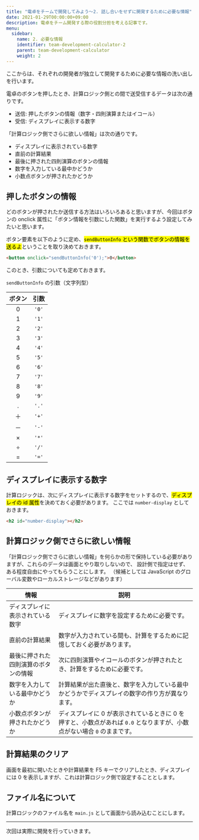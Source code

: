 ```yaml
---
title: "電卓をチームで開発してみよう～2. 話し合いをせずに開発するために必要な情報"
date: 2021-01-29T00:00:00+09:00
description: 電卓をチーム開発する際の役割分担を考える記事です。
menu:
  sidebar:
    name: 2. 必要な情報
    identifier: team-development-calculator-2
    parent: team-development-calculator
    weight: 2
---
```


ここからは、それぞれの開発者が独立して開発するために必要な情報の洗い出しを行います。

電卓のボタンを押したとき、計算ロジック側との間で送受信するデータは次の通りです。

- 送信: 押したボタンの情報（数字・四則演算またはイコール）
- 受信: ディスプレイに表示する数字

「計算ロジック側でさらに欲しい情報」は次の通りです。

- ディスプレイに表示されている数字
- 直前の計算結果
- 最後に押された四則演算のボタンの情報
- 数字を入力している最中かどうか
- 小数点ボタンが押されたかどうか

## 押したボタンの情報

どのボタンが押されたか送信する方法はいろいろあると思いますが、今回はボタンの onclick 属性に「ボタン情報を引数にした関数」を実行するよう設定してみたいと思います。

ボタン要素を以下のように定め、<mark>`sendButtonInfo` という関数でボタンの情報を送るよ</mark>ということを取り決めておきます。

```html
<button onclick="sendButtonInfo('0');">0</button>
```

このとき、引数についても定めておきます。

`sendButtonInfo` の引数（文字列型）

|ボタン|引数|
|:---:|:---:|
|0|`'0'`|
|1|`'1'`|
|2|`'2'`|
|3|`'3'`|
|4|`'4'`|
|5|`'5'`|
|6|`'6'`|
|7|`'7'`|
|8|`'8'`|
|9|`'9'`|
|.|`'.'`|
|＋|`'+'`|
|－|`'-'`|
|×|`'*'`|
|÷|`'/'`|
|=|`'='`|

## ディスプレイに表示する数字

計算ロジックは、次にディスプレイに表示する数字をセットするので、<mark>ディスプレイの id 属性</mark>を決めておく必要があります。
ここでは `number-display` としておきます。

```html
<h2 id="number-display"></h2>
```

## 計算ロジック側でさらに欲しい情報

「計算ロジック側でさらに欲しい情報」を何らかの形で保持している必要がありますが、これらのデータは画面とやり取りしないので、
設計側で指定はせず、ある程度自由にやってもらうことにします。
（候補としては JavaScript のグローバル変数やローカルストレージなどがあります）

|情報|説明|
|---|---|
|ディスプレイに表示されている数字|ディスプレイに数字を設定するために必要です。|
|直前の計算結果|数字が入力されている間も、計算をするために記憶しておく必要があります。|
|最後に押された四則演算のボタンの情報|次に四則演算やイコールのボタンが押されたとき、計算をするために必要です。|
|数字を入力している最中かどうか|計算結果が出た直後と、数字を入力している最中かどうかでディスプレイの数字の作り方が異なります。|
|小数点ボタンが押されたかどうか|ディスプレイに 0 が表示されているときに 0 を押すと、小数点があれば `0.0` となりますが、小数点がない場合 `0` のままです。|

## 計算結果のクリア

画面を最初に開いたときや計算結果を F5 キーでクリアしたとき、ディスプレイには 0 を表示しますが、これは計算ロジック側で設定することとします。

## ファイル名について

計算ロジックのファイル名を `main.js` として画面から読み込むことにします。

---

次回は実際に開発を行っていきます。
